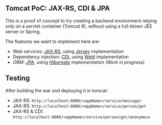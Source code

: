 ## Tomcat PoC: JAX-RS, CDI & JPA

This is a proof of concept to try creating a backend environment relying only on a servlet container (Tomcat 8), without using a full-blown JEE server or Spring. 

The features we want to implement here are:

  - Web services: [JAX-RS](https://jax-rs-spec.java.net), using [Jersey](https://jersey.java.net/) implementation
  - Dependency injection: [CDI](http://docs.oracle.com/javaee/6/tutorial/doc/giwhl.html), using [Weld](weld.cdi-spec.org/) implementation
  - *ORM: [JPA](http://www.oracle.com/technetwork/java/javaee/tech/persistence-jsp-140049.html), using [Hibernate](hibernate.org/) implementation (Work in progress)*


## Testing
After building the war and deploying it in tomcat:

- JAX-RS: `http://localhost:8080/<appName>/service/message/`
- JAX-RS: `http://localhost:8080/<appName>/service/person/get`
- JAX-RS & CDI: `http://localhost:8080/<appName>/service/person/get/anonymous`